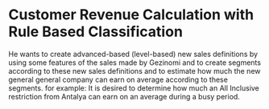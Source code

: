# Customer Revenue Calculation with Rule Based Classification

He wants to create advanced-based (level-based) new sales definitions by using some features of the sales made by Gezinomi and to create segments according to these new sales definitions and to estimate how much the new general general company can earn on average according to these segments.
for example:
It is desired to determine how much an All Inclusive restriction from Antalya can earn on an average during a busy period.
